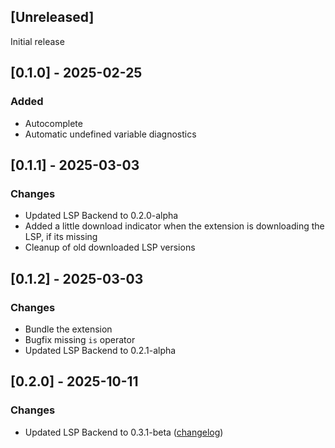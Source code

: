 ## [Unreleased]

Initial release

## [0.1.0] - 2025-02-25

### Added

- Autocomplete
- Automatic undefined variable diagnostics

## [0.1.1] - 2025-03-03

### Changes

- Updated LSP Backend to 0.2.0-alpha
- Added a little download indicator when the extension is downloading the LSP, if its missing
- Cleanup of old downloaded LSP versions

## [0.1.2] - 2025-03-03

### Changes

- Bundle the extension
- Bugfix missing `is` operator
- Updated LSP Backend to 0.2.1-alpha

## [0.2.0] - 2025-10-11

### Changes

- Updated LSP Backend to 0.3.1-beta ([changelog](https://github.com/JulindM/firestore-rules-lsp/releases/tag/0.3.1-beta))
